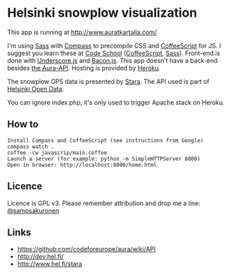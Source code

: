 # Helsinki snowplow visualization
This app is running at http://www.auratkartalla.com/

I'm using [Sass](http://sass-lang.com/) with [Compass](http://compass-style.org/) to precompile CSS and [CoffeeScript](http://coffeescript.org/) for JS. I suggest you learn these at [Code School](http://codeschool.com/) ([CoffeeScript](http://coffeescript.codeschool.com/), [Sass](https://www.codeschool.com/courses/assembling-sass)). Front-end is done with [Underscore.js](http://underscorejs.org/) and [Bacon.js](http://baconjs.github.io/). This app doesn't have a back-end besides [the Aura-API](https://github.com/City-of-Helsinki/aura/wiki/API). Hosting is provided by [Heroku](http://www.heroku.com).

The snowplow GPS data is presented by [Stara](http://www.hel.fi/stara). The API used is part of [Helsinki Open Data](http://dev.hel.fi/).

You can ignore index.php, it's only used to trigger Apache stack on Heroku.


## How to
    Install Compass and CoffeeScript (see instructions from Google)
    compass watch .
    coffee -cw javascrip/main.coffee
    Launch a server (for example: python -m SimpleHTTPServer 8000)
    Open in browser: http://localhost:8000/home.html


## Licence
Licence is GPL v3. Please remember attribution and drop me a line: [@sampsakuronen](https://twitter.com/sampsakuronen)


## Links
- https://github.com/codeforeurope/aura/wiki/API
- http://dev.hel.fi/
- http://www.hel.fi/stara

